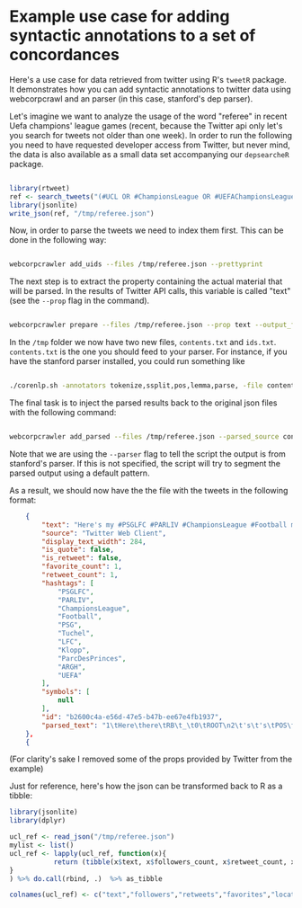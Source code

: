 
Example use case for adding syntactic annotations to a set of concordances
===============================================================

Here's a use case for data retrieved from twitter using R's `tweetR`
package. It demonstrates how you can add syntactic
annotations to twitter data using webcorpcrawl and 
an parser (in this case, stanford's dep parser).

Let's imagine we want to analyze the usage of the word "referee" in recent Uefa
champions' league games (recent, because the Twitter api only let's you search
for tweets not older than one week). In order to run the following you need to
have requested developer access from Twitter, but never mind, the data is also
available as a small data set accompanying our `depsearcheR` package.

```R

library(rtweet)
ref <- search_tweets("(#UCL OR #ChampionsLeague OR #UEFAChampionsLeague) referee",  n = 5000)
library(jsonlite)
write_json(ref, "/tmp/referee.json")

```

Now, in order to parse the tweets we need to index them first.
This can be done in the following way:

```bash

webcorpcrawler add_uids --files /tmp/referee.json --prettyprint


```

The next step is to extract the property containing the actual
material that will be parsed. In the results of Twitter API calls,
this variable is called "text" (see the `--prop` flag in the command). 


```bash

webcorpcrawler prepare --files /tmp/referee.json --prop text --output_folder /tmp/

```

In the `/tmp` folder we now have two new files, `contents.txt`
and `ids.txt`. `contents.txt` is the one you should feed to your
parser. For instance, if you have the stanford parser installed,
you could run something like 

```bash

./corenlp.sh -annotators tokenize,ssplit,pos,lemma,parse, -file contents.txt -outputFormat conll

```

The final task is to inject the parsed results back to the original
json files with the following command:

```bash

webcorpcrawler add_parsed --files /tmp/referee.json --parsed_source contents.txt.conll --indices ids.txt --prop parsed_text --parser stanford


```

Note that we are using the `--parser` flag to tell the script the output
is from stanford's parser. If this is not specified, the script
will try to segment the parsed output using a default pattern.

As a result, we should now have the the file with the tweets in the following format:


```json
    {
        "text": "Here's my #PSGLFC #PARLIV #ChampionsLeague #Football match report:\n\n#PSG #Tuchel 2-1 #LFC #Klopp #ParcDesPrinces\n\nThe Reds unable to cope with the French champions. #ARGH\n\nPlenty off talking points, incl. fails, dives, whines, &amp; annoying referee!!! #UEFA \n\nhttps://t.co/myEFFToA9u https://t.co/v6TNXQ4jhh",
        "source": "Twitter Web Client",
        "display_text_width": 284,
        "is_quote": false,
        "is_retweet": false,
        "favorite_count": 1,
        "retweet_count": 1,
        "hashtags": [
            "PSGLFC",
            "PARLIV",
            "ChampionsLeague",
            "Football",
            "PSG",
            "Tuchel",
            "LFC",
            "Klopp",
            "ParcDesPrinces",
            "ARGH",
            "UEFA"
        ],
        "symbols": [
            null
        ],
        "id": "b2600c4a-e56d-47e5-b47b-ee67e4fb1937",
        "parsed_text": "1\tHere\there\tRB\t_\t0\tROOT\n2\t's\t's\tPOS\t_\t1\tdep\n3\tmy\tmy\tPRP$\t_\t6\tnmod:poss\n4\t#PSGLFC\t#psglfc\tNN\t_\t6\tcompound\n5\t#PARLIV\t#parliv\tNN\t_\t6\tcompound\n6\t#ChampionsLeague\t#championsleague\tNN\t_\t2\tnmod\n7\t#Football\t#football\tNN\t_\t9\tcompound\n8\tmatch\tmatch\tNN\t_\t9\tcompound\n9\treport\treport\tNN\t_\t6\tdep\n10\t:\t:\t:\t_\t9\tpunct\n11\t#PSG\t#psg\tNN\t_\t12\tcompound\n12\t#Tuchel\t#tuchel\tNN\t_\t9\tdep\n13\t2-1\t2-1\tCD\t_\t16\tnummod\n14\t#LFC\t#lfc\tNN\t_\t16\tcompound\n15\t#Klopp\t#klopp\tNN\t_\t16\tcompound\n16\t#ParcDesPrinces\t#parcdesprinces\tNNS\t_\t12\tdep\n17\tThe\tthe\tDT\t_\t18\tdet\n18\tReds\tred\tNNS\t_\t12\tdep\n19\tunable\tunable\tJJ\t_\t1\tamod\n20\tto\tto\tTO\t_\t21\tmark\n21\tcope\tcope\tVB\t_\t19\txcomp\n22\twith\twith\tIN\t_\t25\tcase\n23\tthe\tthe\tDT\t_\t25\tdet\n24\tFrench\tfrench\tJJ\t_\t25\tamod\n25\tchampions\tchampion\tNNS\t_\t21\tnmod\n26\t.\t.\t.\t_\t1\tpunct\n\n1\t#ARGH\t#ARGH\tNNP\t_\t2\tcompound\n2\tPlenty\tPlenty\tNNP\t_\t0\tROOT\n3\toff\toff\tIN\t_\t4\tmark\n4\ttalking\ttalk\tVBG\t_\t2\tacl\n5\tpoints\tpoint\tNNS\t_\t4\tdobj\n6\t,\t,\t,\t_\t5\tpunct\n7\tincl\tincl\tNN\t_\t5\tappos\n8\t.\t.\t.\t_\t2\tpunct\n\n1\tfails\tfail\tVBZ\t_\t0\tROOT\n2\t,\t,\t,\t_\t1\tpunct\n3\tdives\tdive\tVBZ\t_\t1\tdep\n4\t,\t,\t,\t_\t1\tpunct\n5\twhines\twhine\tNNS\t_\t1\tdobj\n6\t,\t,\t,\t_\t5\tpunct\n7\t&\t&\tCC\t_\t5\tcc\n8\tannoying\tannoying\tJJ\t_\t9\tamod\n9\treferee\treferee\tNN\t_\t5\tconj\n10\t!!!\t!!!\tIN\t_\t9\tamod\n\n1\t#UEFA\t#uefa\tNN\t_\t3\tcompound\n2\thttps://t.co/myEFFToA9u\thttps://t.co/myefftoa9u\tNN\t_\t3\tcompound\n3\thttps://t.co/v6TNXQ4jhh\thttps://t.co/v6tnxq4jhh\tNN\t_\t0\tROOT\n"
    },
    {
```


(For clarity's sake I removed some of the props provided by Twitter from the example)


Just for reference, here's how the json can be transformed
back to R as a tibble:

```R
library(jsonlite)
library(dplyr)

ucl_ref <- read_json("/tmp/referee.json")  
mylist <- list()
ucl_ref <- lapply(ucl_ref, function(x){
           return (tibble(x$text, x$followers_count, x$retweet_count, x$favorite_count, x$location,  x$parsed_text))
}
) %>% do.call(rbind, .)  %>% as_tibble

colnames(ucl_ref) <- c("text","followers","retweets","favorites","location","parsed_text")

```



